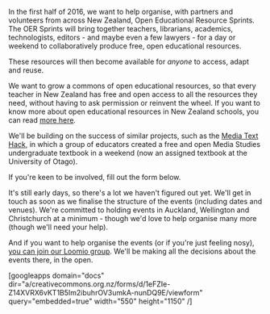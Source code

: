 <html><body><p>In the first half of 2016, we want to help organise, with partners and volunteers from across New Zealand, Open Educational Resource Sprints. The OER Sprints will bring together teachers, librarians, academics, technologists, editors - and maybe even a few lawyers - for a day or weekend to collaboratively produce free, open educational resources.



These resources will then become available for *anyone* to access, adapt and reuse.



We want to grow a commons of open educational resources, so that every teacher in New Zealand has free and open access to all the resources they need, without having to ask permission or reinvent the wheel. If you want to know more about open educational resources in New Zealand schools, you can read <a title="Creative Commons in Schools" href="http://creativecommons.org.nz/ccinschools/">more here</a>.



We'll be building on the success of similar projects, such as the <a title="Announcing the Creative Commons Media Studies Textbook" href="http://creativecommons.org.nz/2014/02/announcing-the-creative-commons-media-studies-textbook/">Media Text Hack</a>, in which a group of educators created a free and open Media Studies undergraduate textbook in a weekend (now an assigned textbook at the University of Otago).



If you're keen to be involved, fill out the form below.



It's still early days, so there's a lot we haven't figured out yet. We'll get in touch as soon as we finalise the structure of the events (including dates and venues). We're committed to holding events in Auckland, Wellington and Christchurch at a minimum - though we'd love to help organise many more (though we'll need your help).



And if you want to help organise the events (or if you're just feeling nosy), <a href="https://www.loomio.org/g/23k8VZ9w/oer-sprints" target="_blank">you can join our Loomio group</a>. We'll be making all the decisions about the events there, in the open.



[googleapps domain="docs" dir="a/creativecommons.org.nz/forms/d/1eFZIe-Z14XVRX6vKT1B5Im2ibuhrOV3umkA-nunDQ9E/viewform" query="embedded=true" width="550" height="1150" /]</p></body></html>